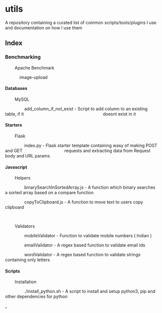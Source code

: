 # utils

A repository containing a curated list of common scripts/tools/plugins I use and documentation on how I use them

## Index

### Benchmarking

        Apache Benchmark

            image-upload

#### Databases

        MySQL

                add_column_if_not_exist   - Script to add column to an existing table, if it                                                                  doesnt exist in it

#### Starters

        Flask

                index.py - Flask starter template containing wasy of making POST and GET                                   requests and extracting data from Request body and URL params

#### Javascript

        Helpers

                binarySearchInSortedArray.js - A function which binary searches a sorted array based on a compare function

                copyToClipboard.js - A function to move text to users copy clipboard

    

        Validators

                mobileValidator - Function to validate mobile numbers ( Indian )

                emailValidator - A regex based function to validate email Ids

                wordValidator - A regex based function to validate strings containing only letters



#### Scripts

        Installation

                ./install_python.sh - A script to install and setup python3, pip and other dependencies for python

_
